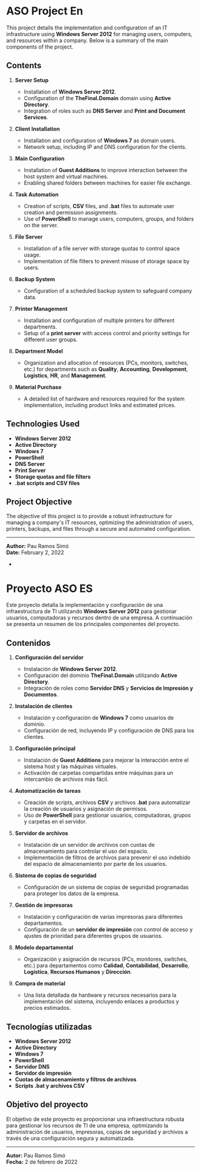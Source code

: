 # ASO Project En

This project details the implementation and configuration of an IT infrastructure using **Windows Server 2012** for managing users, computers, and resources within a company. Below is a summary of the main components of the project.

## Contents

1. **Server Setup**  
   - Installation of **Windows Server 2012**.
   - Configuration of the **TheFinal.Domain** domain using **Active Directory**.
   - Integration of roles such as **DNS Server** and **Print and Document Services**.

2. **Client Installation**  
   - Installation and configuration of **Windows 7** as domain users.
   - Network setup, including IP and DNS configuration for the clients.

3. **Main Configuration**  
   - Installation of **Guest Additions** to improve interaction between the host system and virtual machines.
   - Enabling shared folders between machines for easier file exchange.

4. **Task Automation**  
   - Creation of scripts, **CSV** files, and **.bat** files to automate user creation and permission assignments.
   - Use of **PowerShell** to manage users, computers, groups, and folders on the server.

5. **File Server**  
   - Installation of a file server with storage quotas to control space usage.
   - Implementation of file filters to prevent misuse of storage space by users.

6. **Backup System**  
   - Configuration of a scheduled backup system to safeguard company data.

7. **Printer Management**  
   - Installation and configuration of multiple printers for different departments.
   - Setup of a **print server** with access control and priority settings for different user groups.

8. **Department Model**  
   - Organization and allocation of resources (PCs, monitors, switches, etc.) for departments such as **Quality**, **Accounting**, **Development**, **Logistics**, **HR**, and **Management**.

9. **Material Purchase**  
   - A detailed list of hardware and resources required for the system implementation, including product links and estimated prices.

## Technologies Used

- **Windows Server 2012**
- **Active Directory**
- **Windows 7**
- **PowerShell**
- **DNS Server**
- **Print Server**
- **Storage quotas and file filters**
- **.bat scripts and CSV files**

## Project Objective

The objective of this project is to provide a robust infrastructure for managing a company's IT resources, optimizing the administration of users, printers, backups, and files through a secure and automated configuration.

---

**Author:** Pau Ramos Simó  
**Date:** February 2, 2022


-


# Proyecto ASO ES

Este proyecto detalla la implementación y configuración de una infraestructura de TI utilizando **Windows Server 2012** para gestionar usuarios, computadoras y recursos dentro de una empresa. A continuación se presenta un resumen de los principales componentes del proyecto.

## Contenidos

1. **Configuración del servidor**  
   - Instalación de **Windows Server 2012**.
   - Configuración del dominio **TheFinal.Domain** utilizando **Active Directory**.
   - Integración de roles como **Servidor DNS** y **Servicios de Impresión y Documentos**.

2. **Instalación de clientes**  
   - Instalación y configuración de **Windows 7** como usuarios de dominio.
   - Configuración de red, incluyendo IP y configuración de DNS para los clientes.

3. **Configuración principal**  
   - Instalación de **Guest Additions** para mejorar la interacción entre el sistema host y las máquinas virtuales.
   - Activación de carpetas compartidas entre máquinas para un intercambio de archivos más fácil.

4. **Automatización de tareas**  
   - Creación de scripts, archivos **CSV** y archivos **.bat** para automatizar la creación de usuarios y asignación de permisos.
   - Uso de **PowerShell** para gestionar usuarios, computadoras, grupos y carpetas en el servidor.

5. **Servidor de archivos**  
   - Instalación de un servidor de archivos con cuotas de almacenamiento para controlar el uso del espacio.
   - Implementación de filtros de archivos para prevenir el uso indebido del espacio de almacenamiento por parte de los usuarios.

6. **Sistema de copias de seguridad**  
   - Configuración de un sistema de copias de seguridad programadas para proteger los datos de la empresa.

7. **Gestión de impresoras**  
   - Instalación y configuración de varias impresoras para diferentes departamentos.
   - Configuración de un **servidor de impresión** con control de acceso y ajustes de prioridad para diferentes grupos de usuarios.

8. **Modelo departamental**  
   - Organización y asignación de recursos (PCs, monitores, switches, etc.) para departamentos como **Calidad**, **Contabilidad**, **Desarrollo**, **Logística**, **Recursos Humanos** y **Dirección**.

9. **Compra de material**  
   - Una lista detallada de hardware y recursos necesarios para la implementación del sistema, incluyendo enlaces a productos y precios estimados.

## Tecnologías utilizadas

- **Windows Server 2012**
- **Active Directory**
- **Windows 7**
- **PowerShell**
- **Servidor DNS**
- **Servidor de impresión**
- **Cuotas de almacenamiento y filtros de archivos**
- **Scripts .bat y archivos CSV**

## Objetivo del proyecto

El objetivo de este proyecto es proporcionar una infraestructura robusta para gestionar los recursos de TI de una empresa, optimizando la administración de usuarios, impresoras, copias de seguridad y archivos a través de una configuración segura y automatizada.

---

**Autor:** Pau Ramos Simó  
**Fecha:** 2 de febrero de 2022
